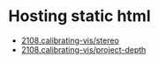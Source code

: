 # Hosting static html

- [2108.calibrating-vis/stereo](2108.calibrating-vis/stereo/index.html)
- [2108.calibrating-vis/project-depth](2108.calibrating-vis/project-depth/index.html)


